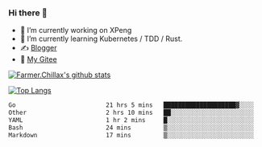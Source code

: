 ### Hi there 👋

- 🔭 I’m currently working on XPeng
- 🌱 I’m currently learning Kubernetes / TDD / Rust.
- ✍️ [Blogger](https://blog.farmer233.top)
- 🤔 [My Gitee](https://gitee.com/Farmer-chong)


[![Farmer.Chillax's github stats](https://github-readme-stats.vercel.app/api?username=FarmerChillax)](https://github.com/anuraghazra/github-readme-stats)

[![Top Langs](https://github-readme-stats.vercel.app/api/top-langs/?username=FarmerChillax&layout=compact&hide=html,css,javascript)](https://github.com/anuraghazra/github-readme-stats)


<a href="https://wakatime.com/@Farmer"> </a>
          <!--START_SECTION:waka-->

```txt
Go                         21 hrs 5 mins   ████████████████████▓░░░░   82.21 %
Other                      2 hrs 10 mins   ██░░░░░░░░░░░░░░░░░░░░░░░   08.45 %
YAML                       1 hr 2 mins     █░░░░░░░░░░░░░░░░░░░░░░░░   04.07 %
Bash                       24 mins         ▒░░░░░░░░░░░░░░░░░░░░░░░░   01.59 %
Markdown                   17 mins         ▒░░░░░░░░░░░░░░░░░░░░░░░░   01.15 %
```

<!--END_SECTION:waka-->



<!--
**Farmer-chong/Farmer-chong** is a ✨ _special_ ✨ repository because its `README.md` (this file) appears on your GitHub profile.

Here are some ideas to get you started:

- 🔭 I’m currently working on ...
- 🌱 I’m currently learning ...
- 👯 I’m looking to collaborate on ...
- 🤔 I’m looking for help with ...
- 💬 Ask me about ...
- 📫 How to reach me: ...
- 😄 Pronouns: ...
- ⚡ Fun fact: ...
-->
